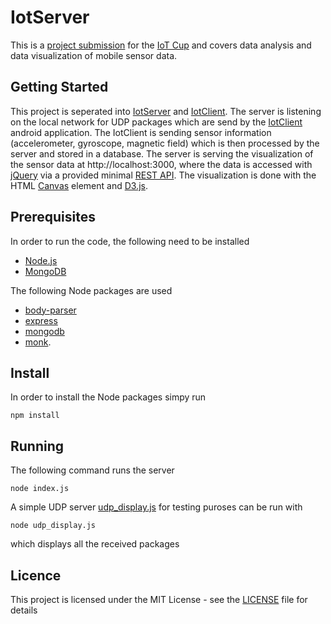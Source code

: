# IotServer

This is a [project submission][iotcup project] for the [IoT Cup][iotcup] and covers data analysis and data visualization of mobile sensor data. 

## Getting Started

This project is seperated into [IotServer][iotserver] and [IotClient][iotclient]. The server is listening on the local network for UDP packages which are send by the [IotClient][iotclient] android application. The IotClient is sending sensor information (accelerometer, gyroscope, magnetic field) which is then processed by the server and stored in a database. The server is serving the visualization of the sensor data at http://localhost:3000, where the data is accessed with [jQuery] via a provided minimal [REST API][restapi]. The visualization is done with the HTML [Canvas][canvas] element and [D3.js][d3].

## Prerequisites

In order to run the code, the following need to be installed

- [Node.js][nodejs]
- [MongoDB][mongodb] 

The following Node packages are used

- [body-parser][body-parser]
- [express][express]
- [mongodb][mongodb-driver]
- [monk][monk]. 

## Install

In order to install the Node packages simpy run
```
npm install
```
## Running

The following command runs the server
```
node index.js
```
A simple UDP server [udp_display.js](udp_display.js) for testing puroses can be run with
```
node udp_display.js
```
which displays all the received packages

## Licence

This project is licensed under the MIT License - see the [LICENSE](LICENSE) file for details


[restapi]: https://en.wikipedia.org/wiki/Representational_state_transfer
[jquery]: https://jquery.com/
[nodejs]: https://nodejs.org/en/
[mongodb]: https://www.mongodb.com/
[body-parser]: https://www.npmjs.com/package/body-parser
[express]: https://www.npmjs.com/package/express
[mongodb-driver]: https://www.npmjs.com/package/mongodb
[monk]: https://www.npmjs.com/package/monk
[iotcup]: http://junior.iotcup.at/
[iotcup project]: http://junior.iotcup.at/projekte/?id=92
[iotclient]: https://github.com/njanakiev/IotClient
[iotserver]: https://github.com/njanakiev/IotServer
[canvas]: https://developer.mozilla.org/en-US/docs/Web/API/Canvas_API
[d3]: https://d3js.org/
